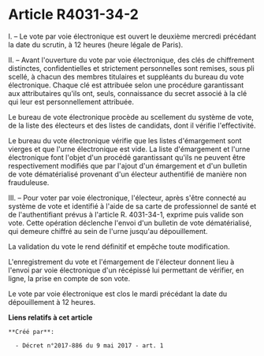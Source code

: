 # Article R4031-34-2

I. – Le vote par voie électronique est ouvert le deuxième mercredi précédant la date du scrutin, à 12 heures (heure légale de
Paris).

II. – Avant l'ouverture du vote par voie électronique, des clés de chiffrement distinctes, confidentielles et strictement
personnelles sont remises, sous pli scellé, à chacun des membres titulaires et suppléants du bureau du vote électronique.
Chaque clé est attribuée selon une procédure garantissant aux attributaires qu'ils ont, seuls, connaissance du secret associé
à la clé qui leur est personnellement attribuée.

Le bureau de vote électronique procède au scellement du système de vote, de la liste des électeurs et des listes de
candidats, dont il vérifie l'effectivité.

Le bureau du vote électronique vérifie que les listes d'émargement sont vierges et que l'urne électronique est vide. La liste
d'émargement et l'urne électronique font l'objet d'un procédé garantissant qu'ils ne peuvent être respectivement modifiés que
par l'ajout d'un émargement et d'un bulletin de vote dématérialisé provenant d'un électeur authentifié de manière non
frauduleuse.

III. – Pour voter par voie électronique, l'électeur, après s'être connecté au système de vote et identifié à l'aide de sa
carte de professionnel de santé et de l'authentifiant prévus à l'article R. 4031-34-1, exprime puis valide son vote. Cette
opération déclenche l'envoi d'un bulletin de vote dématérialisé, qui demeure chiffré au sein de l'urne jusqu'au
dépouillement.

La validation du vote le rend définitif et empêche toute modification.

L'enregistrement du vote et l'émargement de l'électeur donnent lieu à l'envoi par voie électronique d'un récépissé lui
permettant de vérifier, en ligne, la prise en compte de son vote.

Le vote par voie électronique est clos le mardi précédant la date du dépouillement à 12 heures.

**Liens relatifs à cet article**

	**Créé par**:

	  - Décret n°2017-886 du 9 mai 2017 - art. 1
